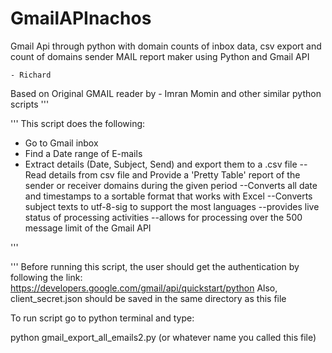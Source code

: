 # GmailAPInachos
Gmail Api through python with domain counts of inbox data, csv export and count of domains sender
MAIL report maker using Python and Gmail API

    - Richard 

Based on Original GMAIL reader by 
    - Imran Momin and other similar python scripts
'''

'''
This script does the following:
- Go to Gmail inbox
- Find a Date range of E-mails
- Extract details (Date, Subject, Send) and export them to a .csv file
--Read details from csv file and Provide a 'Pretty Table' report of the sender or receiver domains during the given period
--Converts all date and timestamps to a sortable format that works with Excel
--Converts subject texts to utf-8-sig to support the most languages
--provides live status of processing activities
--allows for processing over the 500 message limit of the Gmail API 

'''

'''
Before running this script, the user should get the authentication by following
the link: https://developers.google.com/gmail/api/quickstart/python
Also, client_secret.json should be saved in the same directory as this file

To run script go to python terminal and type:

python gmail_export_all_emails2.py (or whatever name you called this file)
